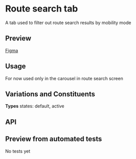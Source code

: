 # Route search tab

A tab used to filter out route search results by mobility mode


## Preview

[Figma](https://www.figma.com/file/1P6PQxKaqIaLjxxfy1cFtH/MaaS-Design-System?node-id=735%3A16160)


## Usage

For now used only in the carousel in route search screen


## Variations and Constituents

**Types**
states: default, active


## API

[embedmd]:# (RouteSearchTabConstants.kt kotlin /class / $)


## Preview from automated tests

No tests yet
